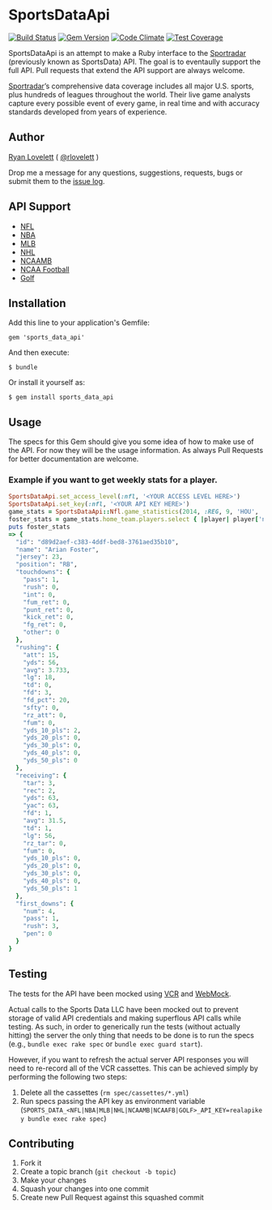 # SportsDataApi 

[![Build Status](https://travis-ci.org/RLovelett/sports_data_api.svg?branch=master)](https://travis-ci.org/RLovelett/sports_data_api) [![Gem Version](https://badge.fury.io/rb/sports_data_api.svg)](http://badge.fury.io/rb/sports_data_api) [![Code Climate](https://codeclimate.com/github/RLovelett/sports_data_api/badges/gpa.svg)](https://codeclimate.com/github/RLovelett/sports_data_api) [![Test Coverage](https://codeclimate.com/github/RLovelett/sports_data_api/badges/coverage.svg)](https://codeclimate.com/github/RLovelett/sports_data_api/coverage)

SportsDataApi is an attempt to make a Ruby interface to the
[Sportradar](http://www.sportradar.com/) (previously known as SportsData) API. The goal is to
eventaully support the full API. Pull requests that extend the API
support are always welcome.

[Sportradar](http://www.sportradar.com/)’s comprehensive data coverage includes all major U.S. sports,
plus hundreds of leagues throughout the world. Their live game analysts
capture every possible event of every game, in real time and with
accuracy standards developed from years of experience.

## Author

[Ryan Lovelett](http://ryan.lovelett.me/) ( [@rlovelett](http://twitter.com/#!/rlovelett) )

Drop me a message for any questions, suggestions, requests, bugs or
submit them to the [issue
log](https://github.com/rlovelett/sports_data_api/issues).

## API Support

  * [NFL](http://developer.sportsdatallc.com/docs/NFL_API)
  * [NBA](http://developer.sportsdatallc.com/docs/NBA_API)
  * [MLB](http://developer.sportsdatallc.com/docs/MLB_API)
  * [NHL](http://developer.sportsdatallc.com/docs/NHL_API)
  * [NCAAMB](http://developer.sportsdatallc.com/docs/NCAAMB_API)
  * [NCAA Football](http://developer.sportsdatallc.com/docs/NCAA_Football_API)
  * [Golf](http://developer.sportradar.com/files/indexGolf.html)

## Installation

Add this line to your application's Gemfile:

    gem 'sports_data_api'

And then execute:

    $ bundle

Or install it yourself as:

    $ gem install sports_data_api

## Usage

The specs for this Gem should give you some idea of how to make use of
the API. For now they will be the usage information. As always Pull
Requests for better documentation are welcome.

### Example if you want to get weekly stats for a player.

```ruby
SportsDataApi.set_access_level(:nfl, '<YOUR ACCESS LEVEL HERE>')
SportsDataApi.set_key(:nfl, '<YOUR API KEY HERE>')
game_stats = SportsDataApi::Nfl.game_statistics(2014, :REG, 9, 'HOU', 'PHI')
foster_stats = game_stats.home_team.players.select { |player| player['name'] === 'Arian Foster' }.first
puts foster_stats
=> {
  "id": "d89d2aef-c383-4ddf-bed8-3761aed35b10",
  "name": "Arian Foster",
  "jersey": 23,
  "position": "RB",
  "touchdowns": {
    "pass": 1,
    "rush": 0,
    "int": 0,
    "fum_ret": 0,
    "punt_ret": 0,
    "kick_ret": 0,
    "fg_ret": 0,
    "other": 0
  },
  "rushing": {
    "att": 15,
    "yds": 56,
    "avg": 3.733,
    "lg": 18,
    "td": 0,
    "fd": 3,
    "fd_pct": 20,
    "sfty": 0,
    "rz_att": 0,
    "fum": 0,
    "yds_10_pls": 2,
    "yds_20_pls": 0,
    "yds_30_pls": 0,
    "yds_40_pls": 0,
    "yds_50_pls": 0
  },
  "receiving": {
    "tar": 3,
    "rec": 2,
    "yds": 63,
    "yac": 63,
    "fd": 1,
    "avg": 31.5,
    "td": 1,
    "lg": 56,
    "rz_tar": 0,
    "fum": 0,
    "yds_10_pls": 0,
    "yds_20_pls": 0,
    "yds_30_pls": 0,
    "yds_40_pls": 0,
    "yds_50_pls": 1
  },
  "first_downs": {
    "num": 4,
    "pass": 1,
    "rush": 3,
    "pen": 0
  }
}
```

## Testing

The tests for the API have been mocked using [VCR](https://github.com/vcr/vcr) and [WebMock](https://github.com/bblimke/webmock).

Actual calls to the Sports Data LLC have been mocked out to prevent storage of valid API credentials and making
superflous API calls while testing. As such, in order to generically run the tests (without actually hitting)
the server the only thing that needs to be done is to run the specs (e.g., `bundle exec rake spec` or
`bundle exec guard start`).

However, if you want to refresh the actual server API responses you will need to re-record all of the VCR cassettes.
This can be achieved simply by performing the following two steps:

1. Delete all the cassettes (`rm spec/cassettes/*.yml`)
2. Run specs passing the API key as environment variable (`SPORTS_DATA_<NFL|NBA|MLB|NHL|NCAAMB|NCAAFB|GOLF>_API_KEY=realapikey bundle exec rake spec`)

## Contributing

1. Fork it
2. Create a topic branch (`git checkout -b topic`)
3. Make your changes
4. Squash your changes into one commit
5. Create new Pull Request against this squashed commit
